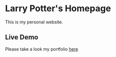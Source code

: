 # Larry Potter's Homepage

This is my personal website.

## Live Demo

Please take a look my portfolio [here](https://larrypotter14226.web.app/)